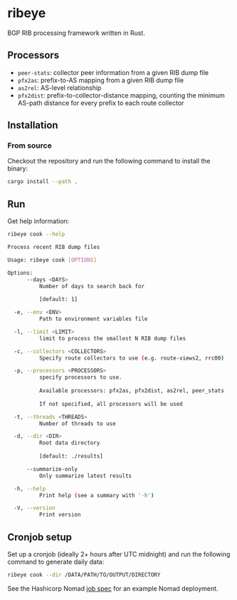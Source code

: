 # ribeye

BGP RIB processing framework written in Rust.

## Processors

- `peer-stats`: collector peer information from a given RIB dump file
- `pfx2as`: prefix-to-AS mapping from a given RIB dump file
- `as2rel`: AS-level relationship
- `pfx2dist`: prefix-to-collector-distance mapping, counting the minimum AS-path distance for every prefix to each route
  collector

## Installation

### From source

Checkout the repository and run the following command to install the binary:

```bash
cargo install --path .
```

## Run

Get help information:

```bash
ribeye cook --help

Process recent RIB dump files

Usage: ribeye cook [OPTIONS]

Options:
      --days <DAYS>
          Number of days to search back for
          
          [default: 1]

  -e, --env <ENV>
          Path to environment variables file

  -l, --limit <LIMIT>
          limit to process the smallest N RIB dump files

  -c, --collectors <COLLECTORS>
          Specify route collectors to use (e.g. route-views2, rrc00)

  -p, --processors <PROCESSORS>
          specify processors to use.
          
          Available processors: pfx2as, pfx2dist, as2rel, peer_stats
          
          If not specified, all processors will be used

  -t, --threads <THREADS>
          Number of threads to use

  -d, --dir <DIR>
          Root data directory
          
          [default: ./results]

      --summarize-only
          Only summarize latest results

  -h, --help
          Print help (see a summary with '-h')

  -V, --version
          Print version
```

## Cronjob setup

Set up a cronjob (ideally 2+ hours after UTC midnight) and run the following command to generate daily data:

```bash
ribeye cook --dir /DATA/PATH/TO/OUTPUT/DIRECTORY
```

See the Hashicorp Nomad [job spec](deployment/nomad_periodic_raw.hcl) for an example Nomad deployment.